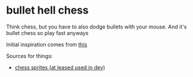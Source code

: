 # bullet hell chess

Think chess, but you have to also dodge bullets with your mouse.
And it's bullet chess so play fast anyways

Initial inspiration comes from [this](https://swamp-kun.itch.io/artemis-minesweeper)

Sources for things:
- [chess sprites (at leased used in dev)](https://devilsworkshop.itch.io/pixel-art-chess-asset-pack)